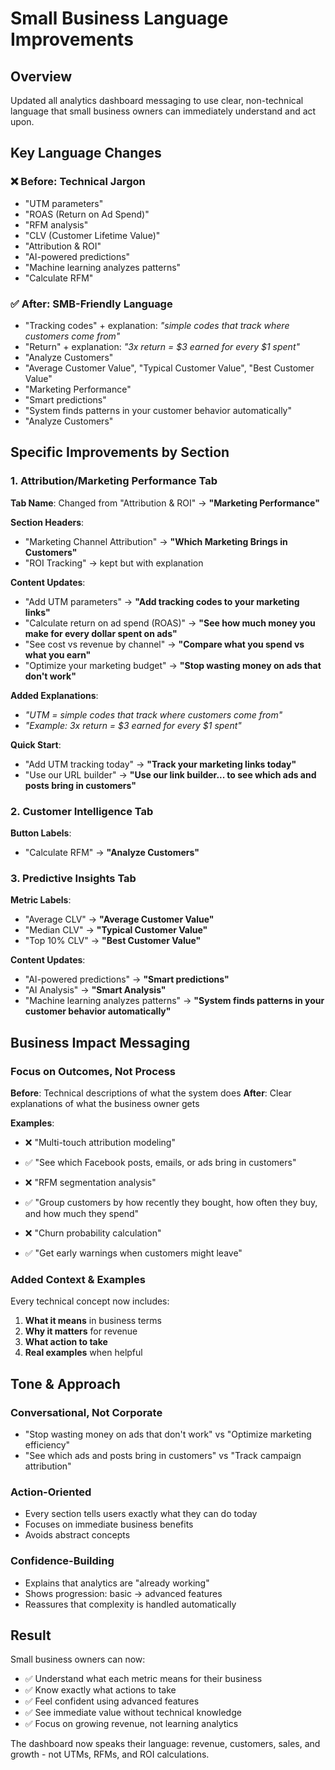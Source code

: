 # Small Business Language Improvements

## Overview

Updated all analytics dashboard messaging to use clear, non-technical language that small business owners can immediately understand and act upon.

## Key Language Changes

### ❌ **Before: Technical Jargon**
- "UTM parameters"
- "ROAS (Return on Ad Spend)"
- "RFM analysis" 
- "CLV (Customer Lifetime Value)"
- "Attribution & ROI"
- "AI-powered predictions"
- "Machine learning analyzes patterns"
- "Calculate RFM"

### ✅ **After: SMB-Friendly Language**
- "Tracking codes" + explanation: *"simple codes that track where customers come from"*
- "Return" + explanation: *"3x return = $3 earned for every $1 spent"*
- "Analyze Customers"
- "Average Customer Value", "Typical Customer Value", "Best Customer Value"
- "Marketing Performance"
- "Smart predictions"
- "System finds patterns in your customer behavior automatically"
- "Analyze Customers"

## Specific Improvements by Section

### **1. Attribution/Marketing Performance Tab**

**Tab Name**: Changed from "Attribution & ROI" → **"Marketing Performance"**

**Section Headers**:
- "Marketing Channel Attribution" → **"Which Marketing Brings in Customers"**
- "ROI Tracking" → kept but with explanation

**Content Updates**:
- "Add UTM parameters" → **"Add tracking codes to your marketing links"**
- "Calculate return on ad spend (ROAS)" → **"See how much money you make for every dollar spent on ads"**
- "See cost vs revenue by channel" → **"Compare what you spend vs what you earn"**
- "Optimize your marketing budget" → **"Stop wasting money on ads that don't work"**

**Added Explanations**:
- *"UTM = simple codes that track where customers come from"*
- *"Example: 3x return = $3 earned for every $1 spent"*

**Quick Start**: 
- "Add UTM tracking today" → **"Track your marketing links today"**
- "Use our URL builder" → **"Use our link builder... to see which ads and posts bring in customers"**

### **2. Customer Intelligence Tab**

**Button Labels**:
- "Calculate RFM" → **"Analyze Customers"**

### **3. Predictive Insights Tab**

**Metric Labels**:
- "Average CLV" → **"Average Customer Value"**
- "Median CLV" → **"Typical Customer Value"**  
- "Top 10% CLV" → **"Best Customer Value"**

**Content Updates**:
- "AI-powered predictions" → **"Smart predictions"**
- "AI Analysis" → **"Smart Analysis"**
- "Machine learning analyzes patterns" → **"System finds patterns in your customer behavior automatically"**

## Business Impact Messaging

### **Focus on Outcomes, Not Process**

**Before**: Technical descriptions of what the system does
**After**: Clear explanations of what the business owner gets

**Examples**:
- ❌ "Multi-touch attribution modeling"
- ✅ "See which Facebook posts, emails, or ads bring in customers"

- ❌ "RFM segmentation analysis" 
- ✅ "Group customers by how recently they bought, how often they buy, and how much they spend"

- ❌ "Churn probability calculation"
- ✅ "Get early warnings when customers might leave"

### **Added Context & Examples**

Every technical concept now includes:
1. **What it means** in business terms
2. **Why it matters** for revenue
3. **What action to take** 
4. **Real examples** when helpful

## Tone & Approach

### **Conversational, Not Corporate**
- "Stop wasting money on ads that don't work" vs "Optimize marketing efficiency"
- "See which ads and posts bring in customers" vs "Track campaign attribution"

### **Action-Oriented**
- Every section tells users exactly what they can do today
- Focuses on immediate business benefits
- Avoids abstract concepts

### **Confidence-Building**
- Explains that analytics are "already working"
- Shows progression: basic → advanced features
- Reassures that complexity is handled automatically

## Result

Small business owners can now:
- ✅ Understand what each metric means for their business
- ✅ Know exactly what actions to take
- ✅ Feel confident using advanced features
- ✅ See immediate value without technical knowledge
- ✅ Focus on growing revenue, not learning analytics

The dashboard now speaks their language: revenue, customers, sales, and growth - not UTMs, RFMs, and ROI calculations.